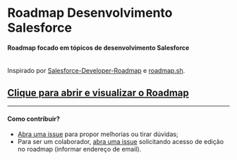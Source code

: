 # Roadmap Desenvolvimento Salesforce

#### Roadmap focado em tópicos de desenvolvimento Salesforce
<br>
  <span>Inspirado por <a href="https://github.com/ChuckJonas/Salesforce-Developer-Roadmap">Salesforce-Developer-Roadmap</a> e <a href="https://roadmap.sh/">roadmap.sh</a>.</span>
<br>
  <h2><a href="https://www.mindomo.com/mindmap/d7ada3acb4e84e148dc71890fb8117d6" target="_blank">Clique para abrir e visualizar o Roadmap</a></h2>
<hr>
<h4>Como contribuir?</h4>
<ul>
  <li><a href="https://github.com/egili/Salesforce-Developer-Roadmap-/issues/new" target="_blank">Abra uma issue</a> para propor melhorias ou tirar dúvidas;</li>
  
  <li>Para ser um colaborador, <a href="https://github.com/egili/Salesforce-Developer-Roadmap-/issues/new" target="_blank">abra uma issue</a> solicitando acesso de edição no roadmap (informar endereço de email).</li>
</ul>
